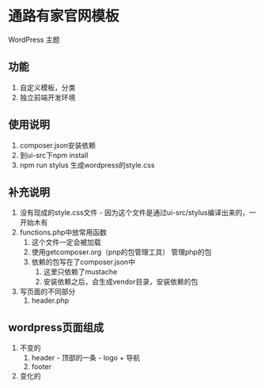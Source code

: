 通路有家官网模板
=============

WordPress 主题

## 功能

1. 自定义模板，分类
2. 独立前端开发环境

## 使用说明
1. composer.json安装依赖
2. 到ui-src下npm install
3. npm run stylus 生成wordpress的style.css



## 补充说明
1. 没有现成的style.css文件 - 因为这个文件是通过ui-src/stylus编译出来的，一开始木有
2. functions.php中放常用函数
    1. 这个文件一定会被加载
    2. 使用getcomposer.org（pnp的包管理工具） 管理php的包
    3. 依赖的包写在了composer.json中
        1. 这里只依赖了mustache
        2. 安装依赖之后，会生成vendor目录，安装依赖的包
3. 写页面的不同部分
    1. header.php


## wordpress页面组成
1. 不变的
    1. header - 顶部的一条 - logo + 导航
    2. footer
2. 变化的